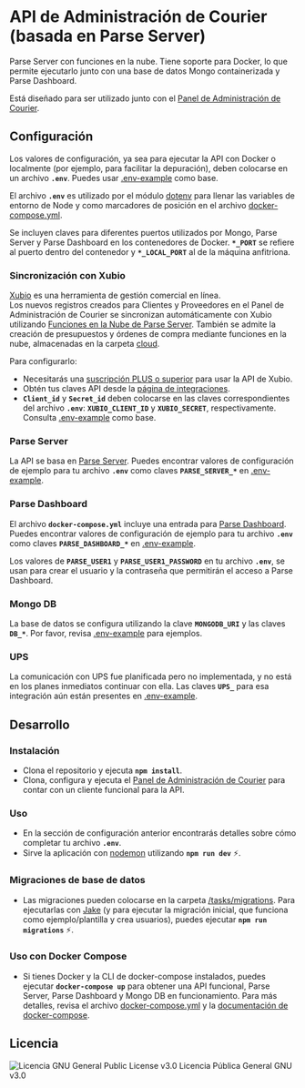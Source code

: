 # API de Administración de Courier (basada en Parse Server)

Parse Server con funciones en la nube. Tiene soporte para Docker, lo que permite ejecutarlo junto con una base de datos Mongo containerizada y Parse Dashboard.

Está diseñado para ser utilizado junto con el [Panel de Administración de Courier](https://github.com/nayracoop/courier-admin-dashboard).

## Configuración

Los valores de configuración, ya sea para ejecutar la API con Docker o localmente (por ejemplo, para facilitar la depuración), deben colocarse en un archivo **`.env`**. Puedes usar [.env-example](.env-example) como base.

El archivo **`.env`** es utilizado por el módulo [dotenv](https://github.com/motdotla/dotenv) para llenar las variables de entorno de Node y como marcadores de posición en el archivo [docker-compose.yml](docker-compose.yml).

Se incluyen claves para diferentes puertos utilizados por Mongo, Parse Server y Parse Dashboard en los contenedores de Docker. **`*_PORT`** se refiere al puerto dentro del contenedor y **`*_LOCAL_PORT`** al de la máquina anfitriona.

### Sincronización con Xubio

[Xubio](https://xubio.com/) es una herramienta de gestión comercial en línea.  
Los nuevos registros creados para Clientes y Proveedores en el Panel de Administración de Courier se sincronizan automáticamente con Xubio utilizando [Funciones en la Nube de Parse Server](https://docs.parseplatform.org/cloudcode/guide/#cloud-functions). También se admite la creación de presupuestos y órdenes de compra mediante funciones en la nube, almacenadas en la carpeta [cloud](/cloud).

Para configurarlo:

- Necesitarás una [suscripción PLUS o superior](https://xubio.com/ar/precios) para usar la API de Xubio.
- Obtén tus claves API desde la [página de integraciones](https://xubio.com/NXV/configuracion/integraciones/api-de-xubio).
- **`Client_id`** y **`Secret_id`** deben colocarse en las claves correspondientes del archivo **`.env`**: **`XUBIO_CLIENT_ID`** y **`XUBIO_SECRET`**, respectivamente. Consulta [.env-example](.env-example) como base.

### Parse Server

La API se basa en [Parse Server](https://parseplatform.org/). Puedes encontrar valores de configuración de ejemplo para tu archivo **`.env`** como claves **`PARSE_SERVER_*`** en [.env-example](.env-example).

### Parse Dashboard

El archivo **`docker-compose.yml`** incluye una entrada para [Parse Dashboard](https://hub.docker.com/r/parseplatform/parse-dashboard). Puedes encontrar valores de configuración de ejemplo para tu archivo **`.env`** como claves **`PARSE_DASHBOARD_*`** en [.env-example](.env-example).

Los valores de **`PARSE_USER1`** y **`PARSE_USER1_PASSWORD`** en tu archivo **`.env`**, se usan para crear el usuario y la contraseña que permitirán el acceso a Parse Dashboard.

### Mongo DB

La base de datos se configura utilizando la clave **`MONGODB_URI`** y las claves **`DB_*`**. Por favor, revisa [.env-example](.env-example) para ejemplos.

### UPS

La comunicación con UPS fue planificada pero no implementada, y no está en los planes inmediatos continuar con ella. Las claves **`UPS_`** para esa integración aún están presentes en [.env-example](.env-example).

## Desarrollo

### Instalación

- Clona el repositorio y ejecuta **`npm install`**.
- Clona, configura y ejecuta el [Panel de Administración de Courier](https://github.com/nayracoop/courier-admin-dashboard.git) para contar con un cliente funcional para la API.

### Uso

- En la sección de configuración anterior encontrarás detalles sobre cómo completar tu archivo **`.env`**.
- Sirve la aplicación con [nodemon](https://nodemon.io/) utilizando **`npm run dev`** ⚡.

### Migraciones de base de datos

- Las migraciones pueden colocarse en la carpeta [/tasks/migrations](/tasks/migrations). Para ejecutarlas con [Jake](https://jakejs.com/) (y para ejecutar la migración inicial, que funciona como ejemplo/plantilla y crea usuarios), puedes ejecutar **`npm run migrations`** ⚡.

### Uso con Docker Compose

- Si tienes Docker y la CLI de docker-compose instalados, puedes ejecutar **`docker-compose up`** para obtener una API funcional, Parse Server, Parse Dashboard y Mongo DB en funcionamiento. Para más detalles, revisa el archivo [docker-compose.yml](docker-compose.yml) y la [documentación de docker-compose](https://docs.docker.com/compose/reference/up/).

## Licencia

<img src="https://img.shields.io/badge/license-GPL--3-brightgreen" alt="Licencia GNU General Public License v3.0"> Licencia Pública General GNU v3.0